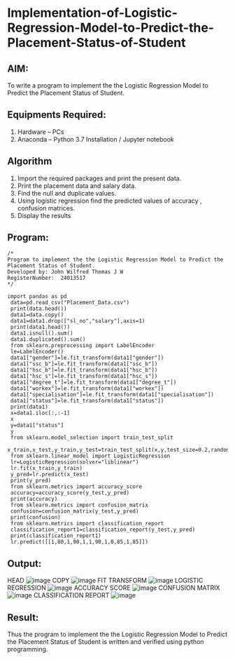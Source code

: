 # Implementation-of-Logistic-Regression-Model-to-Predict-the-Placement-Status-of-Student

## AIM:
To write a program to implement the the Logistic Regression Model to Predict the Placement Status of Student.

## Equipments Required:
1. Hardware – PCs
2. Anaconda – Python 3.7 Installation / Jupyter notebook

## Algorithm
1. Import the required packages and print the present data.
2. Print the placement data and salary data.
3. Find the null and duplicate values.
4. Using logistic regression find the predicted values of accuracy , confusion matrices.
5. Display the results

## Program:
```
/*
Program to implement the the Logistic Regression Model to Predict the Placement Status of Student.
Developed by: John Wilfred Thomas J W
RegisterNumber:  24013517
*/
```
```
import pandas as pd
 data=pd.read_csv("Placement_Data.csv")
 print(data.head())
 data1=data.copy()
 data1=data1.drop(["sl_no","salary"],axis=1)
 print(data1.head())
 data1.isnull().sum()
 data1.duplicated().sum()
 from sklearn.preprocessing import LabelEncoder
 le=LabelEncoder()
 data1["gender"]=le.fit_transform(data1["gender"])
 data1["ssc_b"]=le.fit_transform(data1["ssc_b"])
 data1["hsc_b"]=le.fit_transform(data1["hsc_b"])
 data1["hsc_s"]=le.fit_transform(data1["hsc_s"])
 data1["degree_t"]=le.fit_transform(data1["degree_t"])
 data1["workex"]=le.fit_transform(data1["workex"])
 data1["specialisation"]=le.fit_transform(data1["specialisation"])
 data1["status"]=le.fit_transform(data1["status"])
 print(data1)
 x=data1.iloc[:,:-1]
 x
 y=data1["status"]
 y
 from sklearn.model_selection import train_test_split
 x_train,x_test,y_train,y_test=train_test_split(x,y,test_size=0.2,random_state=0)
 from sklearn.linear_model import LogisticRegression
 lr=LogisticRegression(solver="liblinear")
 lr.fit(x_train,y_train)
 y_pred=lr.predict(x_test)
 print(y_pred)
 from sklearn.metrics import accuracy_score
 accuracy=accuracy_score(y_test,y_pred)
 print(accuracy)
 from sklearn.metrics import confusion_matrix
 confusion=confusion_matrix(y_test,y_pred)
 print(confusion)
 from sklearn.metrics import classification_report
 classification_report1=classification_report(y_test,y_pred)
 print(classification_report1)
 lr.predict([[1,80,1,90,1,1,90,1,0,85,1,85]])
```

## Output:
HEAD
![image](https://github.com/user-attachments/assets/83971512-c9d7-4f69-a99f-f4adb168c97b)
COPY
![image](https://github.com/user-attachments/assets/050d5fb0-530e-44a1-af77-8d3efee5b86c)
FIT TRANSFORM
![image](https://github.com/user-attachments/assets/b6eb5738-6f07-4879-bfc3-4c036a8deb7c)
LOGISTIC REGRESSION
![image](https://github.com/user-attachments/assets/01e1999e-f442-459e-b78a-67125b48ee1a)
ACCURACY SCORE
![image](https://github.com/user-attachments/assets/9090fd8a-b688-49aa-abe9-30b8f3f6a309)
CONFUSION MATRIX
![image](https://github.com/user-attachments/assets/3b8815d4-c8c6-4e9c-8e41-63657ee97bb4)
CLASSIFICATION REPORT
![image](https://github.com/user-attachments/assets/9dca7f91-7d47-4044-88ca-af9627d61d1b)

## Result:
Thus the program to implement the the Logistic Regression Model to Predict the Placement Status of Student is written and verified using python programming.

